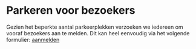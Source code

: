 # Parkeren voor bezoekers[](id=parkeren)
Gezien het beperkte aantal parkeerplekken verzoeken we iedereen om vooraf bezoekers aan te melden. Dit kan heel eenvoudig via het volgende formulier: [aanmelden](https://www.xyz.com)